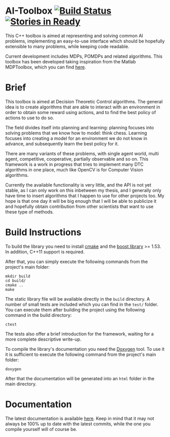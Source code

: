 AI-Toolbox [![Build Status](https://travis-ci.org/Svalorzen/AI-Toolbox.svg?branch=master)](https://travis-ci.org/Svalorzen/AI-Toolbox) [![Stories in Ready](https://badge.waffle.io/Svalorzen/AI-Toolbox.png?label=ready)](https://waffle.io/Svalorzen/AI-Toolbox)
==========

This C++ toolbox is aimed at representing and solving common AI problems,
implementing an easy-to-use interface which should be hopefully extensible
to many problems, while keeping code readable.

Current development includes MDPs, POMDPs and related algorithms. This toolbox
has been developed taking inspiration from the Matlab MDPToolbox,
which you can find [here](http://www7.inra.fr/mia/T/MDPtoolbox/).

Brief
=====

This toolbox is aimed at Decision Theoretic Control algorithms. The general idea
is to create algorithms that are able to interact with an environment in order
to obtain some reward using actions, and to find the best policy of actions to
use to do so.

The field divides itself into planning and learning: planning focuses into
solving problems that we know how to model: think chess. Learning focuses into
creating a model for an environment we do not know in advance, and subsequently
learn the best policy for it.

There are many variants of these problems, with single agent world, multi agent,
competitive, cooperative, partially observable and so on. This framework is a
work in progress that tries to implement many DTC algorithms in one place, much
like OpenCV is for Computer Vision algorithms.

Currently the available functionality is very little, and the API is not yet
stable, as I can only work on this inbetween my thesis, and I generally only
have time to insert algorithms that I happen to use for other projects too. My
hope is that one day it will be big enough that I will be able to publicize it
and hopefully obtain contribution from other scientists that want to use these
type of methods.

Build Instructions
==================

To build the library you need to install [cmake](http://www.cmake.org/) and
the [boost library](http://www.boost.org/) >= 1.53. In addition, C++11 support
is required.

After that, you can simply execute the following commands from the project's
main folder:

    mkdir build
    cd build/
    cmake ..
    make

The static library file will be available directly in the `build` directory.
A number of small tests are included which you can find in the `test/` folder.
You can execute them after building the project using the following command
in the build directory:

    ctest

The tests also offer a brief introduction for the framework, waiting for a
more complete descriptive write-up.

To compile the library's documentation you need the [Doxygen](http://www.stack.nl/~dimitri/doxygen/)
tool. To use it it is sufficient to execute the following command from the
project's main folder:

    doxygen

After that the documentation will be generated into an `html` folder in the
main directory.

Documentation
=============

The latest documentation is available [here](http://svalorzen.github.io/AI-Toolbox/).
Keep in mind that it may not always be 100% up to date with the latest
commits, while the one you compile yourself will of course be.

